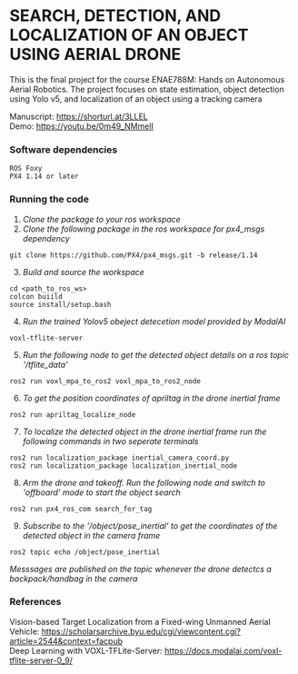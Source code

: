 # SEARCH, DETECTION, AND LOCALIZATION OF AN OBJECT USING AERIAL DRONE
This is the final project for the course ENAE788M: Hands on Autonomous Aerial Robotics. The project focuses on state estimation, object detection using Yolo v5, and localization of an object using a tracking camera

Manuscript: https://shorturl.at/3LLEL <br>
Demo: https://youtu.be/0m49_NMmelI

### Software dependencies
```
ROS Foxy
PX4 1.14 or later
```

### Running the code
1. *Clone the package to your ros workspace*
2. *Clone the following package in the ros workspace for px4_msgs dependency*
```
git clone https://github.com/PX4/px4_msgs.git -b release/1.14
```
3. *Build and source the workspace*
```
cd <path_to_ros_ws>
colcon buiild
source install/setup.bash
```
4. *Run the trained Yolov5 obeject detecetion model provided by ModalAI*
```
voxl-tflite-server
```
5. *Run the following node to get the detected object details on a ros topic '/tflite_data'*
```
ros2 run voxl_mpa_to_ros2 voxl_mpa_to_ros2_node
```
6. *To get the position coordinates of apriltag in the drone inertial frame*
```
ros2 run apriltag_localize_node
```
7. *To localize the detected object in the drone inertial frame run the following commands in two seperate terminals*
```
ros2 run localization_package inertial_camera_coord.py
ros2 run localization_package localization_inertial_node
```
8. *Arm the drone and takeoff. Run the following node and switch to 'offboard' mode to start the object search*
```
ros2 run px4_ros_com search_for_tag
```
9. *Subscribe to the '/object/pose_inertial' to get the coordinates of the detected object in the camera frame*
```
ros2 topic echo /object/pose_inertial
```
*Messsages are published on the topic whenever the drone detectcs a backpack/handbag in the camera*

### References
Vision-based Target Localization from a Fixed-wing Unmanned Aerial Vehicle:
https://scholarsarchive.byu.edu/cgi/viewcontent.cgi?article=2544&context=facpub \
Deep Learning with VOXL-TFLite-Server: https://docs.modalai.com/voxl-tflite-server-0_9/



